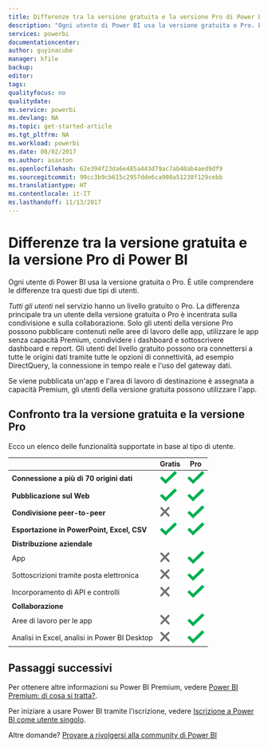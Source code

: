 ```yaml
---
title: Differenze tra la versione gratuita e la versione Pro di Power BI
description: "Ogni utente di Power BI usa la versione gratuita o Pro. È utile comprendere le differenze tra questi due tipi di utenti."
services: powerbi
documentationcenter: 
author: guyinacube
manager: kfile
backup: 
editor: 
tags: 
qualityfocus: no
qualitydate: 
ms.service: powerbi
ms.devlang: NA
ms.topic: get-started-article
ms.tgt_pltfrm: NA
ms.workload: powerbi
ms.date: 08/02/2017
ms.author: asaxton
ms.openlocfilehash: 62e394f23da6e485a443d79ac7ab40ab4aed9df9
ms.sourcegitcommit: 99cc3b9cb615c2957dde6ca908a51238f129cebb
ms.translationtype: HT
ms.contentlocale: it-IT
ms.lasthandoff: 11/13/2017
---
```

# <a name="power-bi-free-vs-pro"></a>Differenze tra la versione gratuita e la versione Pro di Power BI
Ogni utente di Power BI usa la versione gratuita o Pro. È utile comprendere le differenze tra questi due tipi di utenti.

*Tutti gli utenti* nel servizio hanno un livello gratuito o Pro. La differenza principale tra un utente della versione gratuita o Pro è incentrata sulla condivisione e sulla collaborazione. Solo gli utenti della versione Pro possono pubblicare contenuti nelle aree di lavoro delle app, utilizzare le app senza capacità Premium, condividere i dashboard e sottoscrivere dashboard e report. Gli utenti del livello gratuito possono ora connettersi a tutte le origini dati tramite tutte le opzioni di connettività, ad esempio DirectQuery, la connessione in tempo reale e l'uso del gateway dati.

Se viene pubblicata un'app e l'area di lavoro di destinazione è assegnata a capacità Premium, gli utenti della versione gratuita possono utilizzare l'app.

## <a name="free-vs-pro-comparison"></a>Confronto tra la versione gratuita e la versione Pro
Ecco un elenco delle funzionalità supportate in base al tipo di utente.

|  | Gratis | Pro |
| --- | --- | --- |
| **Connessione a più di 70 origini dati** |![](media/service-free-vs-pro/available.png "Disponibile") |![](media/service-free-vs-pro/available.png "Disponibile") |
| **Pubblicazione sul Web** |![](media/service-free-vs-pro/available.png "Disponibile") |![](media/service-free-vs-pro/available.png "Disponibile") |
| **Condivisione peer-to-peer** |![](media/service-free-vs-pro/not-available.png "Non disponibile") |![](media/service-free-vs-pro/available.png "Disponibile") |
| **Esportazione in PowerPoint, Excel, CSV** |![](media/service-free-vs-pro/available.png "Disponibile") |![](media/service-free-vs-pro/available.png "Disponibile") |
| **Distribuzione aziendale** | | |
| App |![](media/service-free-vs-pro/not-available.png "Non disponibile") |![](media/service-free-vs-pro/available.png "Disponibile") |
| Sottoscrizioni tramite posta elettronica |![](media/service-free-vs-pro/not-available.png "Non disponibile") |![](media/service-free-vs-pro/available.png "Disponibile") |
| Incorporamento di API e controlli |![](media/service-free-vs-pro/not-available.png "Non disponibile") |![](media/service-free-vs-pro/available.png "Disponibile") |
| **Collaborazione** | | |
| Aree di lavoro per le app |![](media/service-free-vs-pro/not-available.png "Non disponibile") |![](media/service-free-vs-pro/available.png "Disponibile") |
| Analisi in Excel, analisi in Power BI Desktop |![](media/service-free-vs-pro/not-available.png "Non disponibile") |![](media/service-free-vs-pro/available.png "Disponibile") |

## <a name="next-steps"></a>Passaggi successivi
Per ottenere altre informazioni su Power BI Premium, vedere [Power BI Premium: di cosa si tratta?](service-premium.md).

Per iniziare a usare Power BI tramite l'iscrizione, vedere [Iscrizione a Power BI come utente singolo](service-self-service-signup-for-power-bi.md).

Altre domande? [Provare a rivolgersi alla community di Power BI](https://community.powerbi.com/)

